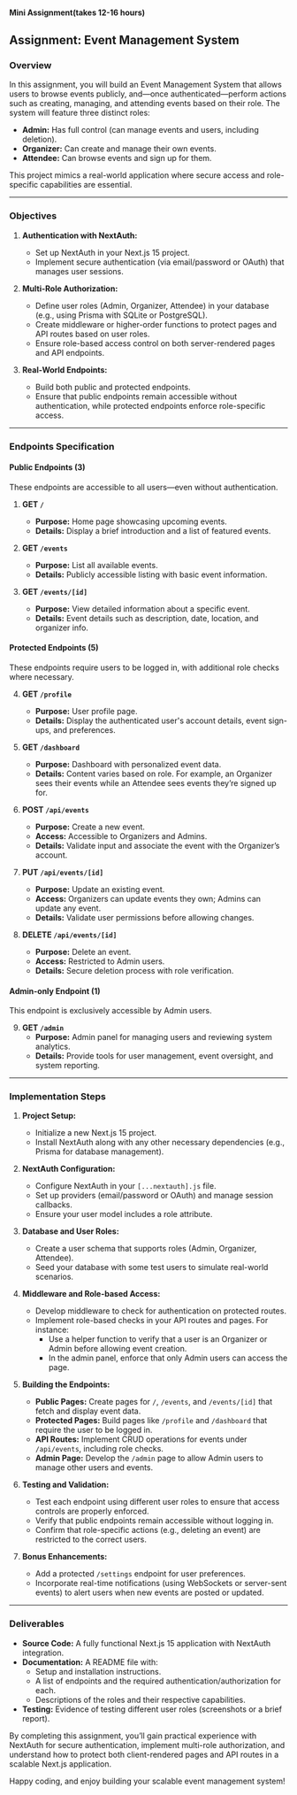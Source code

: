 #### Mini Assignment(takes 12-16 hours)
## Assignment: Event Management System

### Overview
In this assignment, you will build an Event Management System that allows users to browse events publicly, and—once authenticated—perform actions such as creating, managing, and attending events based on their role. The system will feature three distinct roles:

- **Admin:** Has full control (can manage events and users, including deletion).
- **Organizer:** Can create and manage their own events.
- **Attendee:** Can browse events and sign up for them.

This project mimics a real-world application where secure access and role-specific capabilities are essential.

---

### Objectives

1. **Authentication with NextAuth:**
   - Set up NextAuth in your Next.js 15 project.
   - Implement secure authentication (via email/password or OAuth) that manages user sessions.

2. **Multi-Role Authorization:**
   - Define user roles (Admin, Organizer, Attendee) in your database (e.g., using Prisma with SQLite or PostgreSQL).
   - Create middleware or higher-order functions to protect pages and API routes based on user roles.
   - Ensure role-based access control on both server-rendered pages and API endpoints.

3. **Real-World Endpoints:**
   - Build both public and protected endpoints.
   - Ensure that public endpoints remain accessible without authentication, while protected endpoints enforce role-specific access.

---

### Endpoints Specification

#### **Public Endpoints (3)**
These endpoints are accessible to all users—even without authentication.

1. **GET `/`**  
   - **Purpose:** Home page showcasing upcoming events.
   - **Details:** Display a brief introduction and a list of featured events.

2. **GET `/events`**  
   - **Purpose:** List all available events.
   - **Details:** Publicly accessible listing with basic event information.

3. **GET `/events/[id]`**  
   - **Purpose:** View detailed information about a specific event.
   - **Details:** Event details such as description, date, location, and organizer info.

#### **Protected Endpoints (5)**
These endpoints require users to be logged in, with additional role checks where necessary.

4. **GET `/profile`**  
   - **Purpose:** User profile page.
   - **Details:** Display the authenticated user's account details, event sign-ups, and preferences.

5. **GET `/dashboard`**  
   - **Purpose:** Dashboard with personalized event data.
   - **Details:** Content varies based on role. For example, an Organizer sees their events while an Attendee sees events they’re signed up for.

6. **POST `/api/events`**  
   - **Purpose:** Create a new event.
   - **Access:** Accessible to Organizers and Admins.
   - **Details:** Validate input and associate the event with the Organizer’s account.

7. **PUT `/api/events/[id]`**  
   - **Purpose:** Update an existing event.
   - **Access:** Organizers can update events they own; Admins can update any event.
   - **Details:** Validate user permissions before allowing changes.

8. **DELETE `/api/events/[id]`**  
   - **Purpose:** Delete an event.
   - **Access:** Restricted to Admin users.
   - **Details:** Secure deletion process with role verification.

#### **Admin-only Endpoint (1)**
This endpoint is exclusively accessible by Admin users.

9. **GET `/admin`**  
   - **Purpose:** Admin panel for managing users and reviewing system analytics.
   - **Details:** Provide tools for user management, event oversight, and system reporting.

---

### Implementation Steps

1. **Project Setup:**
   - Initialize a new Next.js 15 project.
   - Install NextAuth along with any other necessary dependencies (e.g., Prisma for database management).

2. **NextAuth Configuration:**
   - Configure NextAuth in your `[...nextauth].js` file.
   - Set up providers (email/password or OAuth) and manage session callbacks.
   - Ensure your user model includes a role attribute.

3. **Database and User Roles:**
   - Create a user schema that supports roles (Admin, Organizer, Attendee).
   - Seed your database with some test users to simulate real-world scenarios.

4. **Middleware and Role-based Access:**
   - Develop middleware to check for authentication on protected routes.
   - Implement role-based checks in your API routes and pages. For instance:
     - Use a helper function to verify that a user is an Organizer or Admin before allowing event creation.
     - In the admin panel, enforce that only Admin users can access the page.

5. **Building the Endpoints:**
   - **Public Pages:** Create pages for `/`, `/events`, and `/events/[id]` that fetch and display event data.
   - **Protected Pages:** Build pages like `/profile` and `/dashboard` that require the user to be logged in.
   - **API Routes:** Implement CRUD operations for events under `/api/events`, including role checks.
   - **Admin Page:** Develop the `/admin` page to allow Admin users to manage other users and events.

6. **Testing and Validation:**
   - Test each endpoint using different user roles to ensure that access controls are properly enforced.
   - Verify that public endpoints remain accessible without logging in.
   - Confirm that role-specific actions (e.g., deleting an event) are restricted to the correct users.

7. **Bonus Enhancements:**
   - Add a protected `/settings` endpoint for user preferences.
   - Incorporate real-time notifications (using WebSockets or server-sent events) to alert users when new events are posted or updated.

---

### Deliverables

- **Source Code:** A fully functional Next.js 15 application with NextAuth integration.
- **Documentation:** A README file with:
  - Setup and installation instructions.
  - A list of endpoints and the required authentication/authorization for each.
  - Descriptions of the roles and their respective capabilities.
- **Testing:** Evidence of testing different user roles (screenshots or a brief report).

By completing this assignment, you’ll gain practical experience with NextAuth for secure authentication, implement multi-role authorization, and understand how to protect both client-rendered pages and API routes in a scalable Next.js application.

Happy coding, and enjoy building your scalable event management system!

